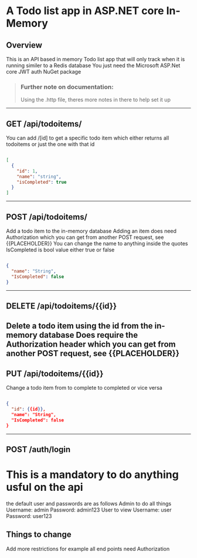# A Todo list app in ASP.NET core In-Memory

## Overview
This is an API based in memory Todo list app that will only track when it is running similer to a Redis database
You just need the Microsoft ASP.Net core JWT auth NuGet package

> ### Further note on documentation:
> Using the .http file, theres more notes in there to help set it up

---

## GET /api/todoitems/
You can add /[id] to get a specific todo item which either returns all todoitems or just the one with that id

```json

[
  {
    "id": 1,
    "name": "string",
    "isCompleted": true
  }
]

```
---
## POST /api/todoitems/
Add a todo item to the in-memory database
Adding an item does need Authorization which you can get from another POST request, see {{PLACEHOLDER}}
You can change the name to anything inside the quotes 
IsCompleted is bool value either true or false
```json

{
  "name": "String",
  "IsCompleted": false
}

```
---
## DELETE /api/todoitems/{{id}}
Delete a todo item using the id from the in-memory database
Does require the Authorization header which you can get from another POST request, see {{PLACEHOLDER}}
---

## PUT /api/todoitems/{{id}}
Change a todo item from to complete to completed or vice versa

```json

{
  "id": {{id}},
  "name": "String",
  "IsCompleted": false
}

```
---

## POST /auth/login
This is a mandatory to do anything usful on the api
===
the default user and passwords are as follows
Admin to do all things
Username: admin
Password: admin123
User to view
Username: user
Password: user123


## Things to change
Add more restrictions for example all end points need Authorization 
